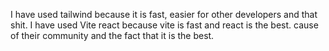 I have used tailwind because it is fast, easier for other developers and that shit.
I have used Vite react because vite is fast and react is the best. cause of their community and the fact that it is the best.
